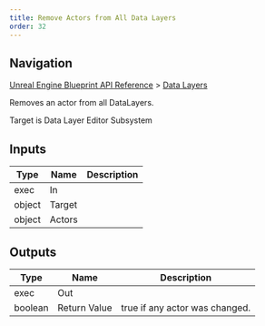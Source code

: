 ```yaml
---
title: Remove Actors from All Data Layers
order: 32
---
```

## Navigation

[Unreal Engine Blueprint API Reference](https://dev.epicgames.com/documentation/en-us/unreal-engine/BlueprintAPI) > [Data Layers](https://dev.epicgames.com/documentation/en-us/unreal-engine/BlueprintAPI/DataLayers)

Removes an actor from all DataLayers.

Target is Data Layer Editor Subsystem

## Inputs

| Type | Name | Description |
| --- | --- | --- |
| exec | In |  |
| object | Target |  |
| object | Actors |  |

## Outputs

| Type | Name | Description |
| --- | --- | --- |
| exec | Out |  |
| boolean | Return Value | true if any actor was changed. |
